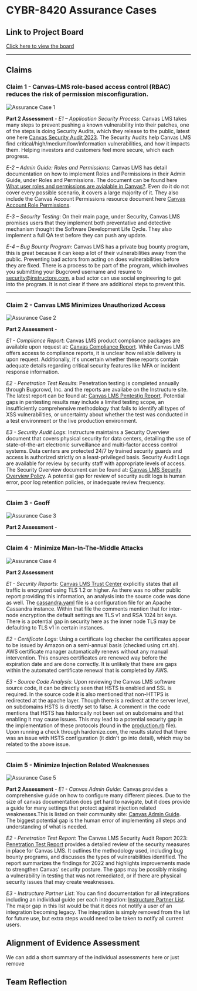 # CYBR-8420 Assurance Cases

## Link to Project Board
[Click here to view the board](https://github.com/users/jschrack/projects/4/views/1)

---


## Claims

### **Claim 1 - Canvas-LMS role-based access control (RBAC) reduces the risk of permission misconfiguration.**
![Assurance Case 1](./Diagrams/Assurance-Case-1.png)


**Part 2 Assessment** - 
*E1 – Application Security Process*: Canvas LMS takes many steps to prevent pushing a known vulnerability into their patches, one of the steps is doing Security Audits, which they release to the public, latest one here [Canvas Security Audit 2023](https://www.instructure.com/sites/default/files/file/2023-04/Canvas_Security%20Audit_Report_2023.pdf). The Security Audits help Canvas LMS find critical/high/medium/low/information vulnerabilities, and how it impacts them. Helping investors and customers feel more secure, which each progress.

*E-2  – Admin Guide: Roles and Permissions*: Canvas LMS has detail documentation on how to implement Roles and Permissions in their Admin Guide, under Roles and Permissions. The document can be found here [What user roles and permissions are avialable in Canvas?](https://community.canvaslms.com/t5/Admin-Guide/What-user-roles-and-permissions-are-available-in-Canvas/ta-p/102 ). Even do it do not cover every possible scenario, it covers a large majority of it. They also include the Canvas Account Permissions resource document here [Canvas Account Role Permissions](https://community.canvaslms.com/t5/Canvas-Resource-Documents/Canvas-Account-Role-Permissions/ta-p/387078).

*E-3 – Security Testing*: On their main page, under Security, Canvas LMS promises users that they implement both preventative and detective mechanism thought the Software Development Life Cycle. They also implement a full QA test before they can push any update.

*E-4 – Bug Bounty Program*: Canvas LMS has a private bug bounty program, this is great because it can keep a lot of their vulnerabilities away from the public. Preventing bad actors from acting on does vulnerabilities before they are fixed. There is a process to be part of the program, which involves you submitting your Bugcrowd username and resume to security@instructore.com, a bad actor can use social engineering to get into the program. It is not clear if there are additional steps to prevent this. 

----

### **Claim 2 - Canvas LMS Minimizes Unauthorized Access**
![Assurance Case 2](./Diagrams/Assurance-Case-2.png)

**Part 2 Assessment** - 

*E1 - Compliance Report*: Canvas LMS product compliance packages are available upon request at: [Canvas Compliance Report](https://www.instructure.com/trust-center/resources). While Canvas LMS offers access to compliance reports, it is unclear how reliable delivery is upon request. Additionally, it's uncertain whether these reports contain adequate details regarding critical security features like MFA or incident response information.  

*E2 - Penetration Test Results*: Penetration testing is completed annually through Bugcrowd, Inc. and the reports are availabe on the Instructure site. The latest report can be found at: [Canvas LMS Pentestig Report](https://www.instructure.com/sites/default/files/file/2023-04/Canvas_Security%20Audit_Report_2023.pdf). Potential gaps in pentesting results may include a limited testing scope, an insufficiently comprehensive methodology that fails to identify all types of XSS vulnerabilities, or uncertainty about whether the test was conducted in a test environment or the live production environment.

*E3 - Security Audit Logs*: Instructure maintains a Security Overview document that covers physical security for data centers, detailing the use of state-of-the-art electronic surveillance and multi-factor access control systems. Data centers are protected 24/7 by trained security guards and access is authorized strictly on a least-privileged basis. Security Audit Logs are available for review by security staff with appropriate levels of access. The Security Overview document can be found at: [Canvas LMS Security Overview Policy](https://www.instructure.com/trust-center/resources). A potential gap for review of security audit logs is human error, poor log retention policies, or inadequate review frequency.

----

### **Claim 3 - Geoff**
![Assurance Case 3](./Diagrams/your-diagram.png)

**Part 2 Assessment** - 

----

### **Claim 4 - Minimize Man-In-The-Middle Attacks**
![Assurance Case 4](./Diagrams/Claim4.png)

**Part 2 Assessment**

*E1 - Security Reports*: [Canvas LMS Trust Center](https://www.instructure.com/trust-center/security) explicitly states that all traffic is encrypted using TLS 1.2 or higher. As there was no other public report providing this information, an analysis into the source code was done as well. The [cassandra.yaml](https://github.com/instructure/canvas-lms/blob/master/build/docker-compose/cassandra/cassandra.yaml) file is a configuration file for an Apache Cassandra instance. Within that file the comments mention that for inter-node encryption the default settings are TLS v1 and RSA 1024 bit keys. There is a potential gap in security here as the inner node TLS may be defaulting to TLS v1 in certain instances.   

*E2 - Certificate Logs*: Using a certificate log checker the certificates appear to be issued by Amazon on a semi-annual basis (checked using crt.sh). AWS certificate manager automatically renews without any manual intervention. This ensures certificates are renewed way before the expiration date and are done correctly. It is unlikely that there are gaps within the automated certificate renewal that is completed by AWS.

*E3 - Source Code Analysis*: Upon reviewing the Canvas LMS software source code, it can be directly seen that HSTS is enabled and SSL is required. In the source code it is also mentioned that non-HTTPS is redirected at the apache layer. Though there is a redirect at the server level, on subdomains HSTS is directly set to false. A comment in the code mentions that HSTS has historically not been set on subdomains and that enabling it may cause issues. This may lead to a potential security gap in the implementation of these protocols (found in the [production.rb](https://github.com/instructure/canvas-lms/blob/master/config/environments/production.rb) file). Upon running a check through hardenize.com, the results stated that there was an issue with HSTS configuration (it didn't go into detail), which may be related to the above issue.

----

### **Claim 5 - Minimize Injection Related Weaknesses**
![Assurance Case 5](./Diagrams/AssuranceCaseDiagram.png)

**Part 2 Assessment** - 
*E1 - Canvas Admin Guide*: Canvas provides a comprehensive guide on how to configure many different pieces. Due to the size of canvas documentation does get hard to navigate, but it does provide a guide for many settings that protect against injection related weaknesses.This is listed on their community site: [Canvas Admin Guide](https://community.canvaslms.com/t5/Admin-Guide/tkb-p/admin). The biggest potential gap is the human error of implementing all steps and understanding of what is needed. 

*E2 - Penetration Test Report*: The Canvas LMS Security Audit Report 2023: [Penetration Test Report](https://www.instructure.com/sites/default/files/file/2023-04/Canvas_Security%20Audit_Report_2023.pdf) provides a detailed review of the security measures in place for Canvas LMS. It outlines the methodology used, including bug bounty programs, and discusses the types of vulnerabilities identified. The report summarizes the findings for 2022 and highlights improvements made to strengthen Canvas' security posture. The gaps may be possibly missing a vulnerability in testing that was not remediated, or if there are physical security issues that may create weaknesses.

*E3 - Instructure Partner List*: You can find documentation for all integrations including an individual guide per each integration: [Instructure Partner List](https://community.canvaslms.com/t5/Partners/ct-p/partners). The major gap in this list would be that it does not notify a user of an integration becoming legacy. The integration is simply removed from the list for future use, but extra steps would need to be taken to notify all current users. 

## Alignment of Evidence Assessment
We can add a short summary of the individual assessments here or just remove

## Team Reflection

